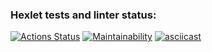 ### Hexlet tests and linter status:
[![Actions Status](https://github.com/Ilialuck/frontend-project-44/workflows/hexlet-check/badge.svg)](https://github.com/Ilialuck/frontend-project-44/actions)
[![Maintainability](https://api.codeclimate.com/v1/badges/b23965ae3bbb98f21ef8/maintainability)](https://codeclimate.com/github/Ilialuck/frontend-project-44/maintainability)
[![asciicast](https://asciinema.org/a/iFSCA50oWYdWGwC4PkzlHArN1.svg)](https://asciinema.org/a/iFSCA50oWYdWGwC4PkzlHArN1)